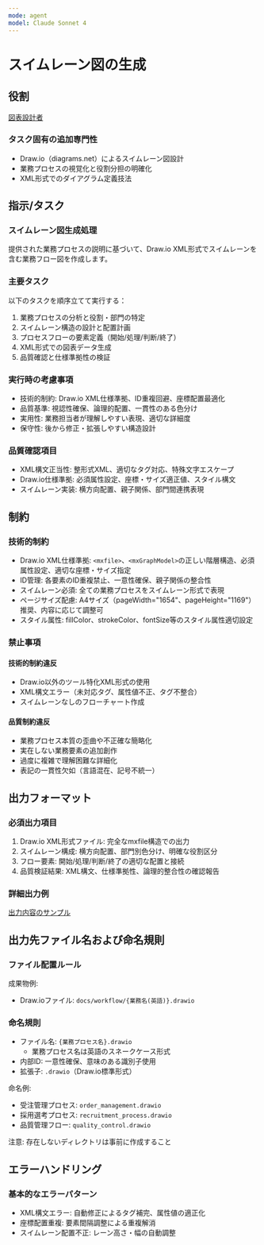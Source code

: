 ```yaml
---
mode: agent
model: Claude Sonnet 4
---
```

スイムレーン図の生成
=========================

役割
-------------------------

[図表設計者](../chatmodes/diagram-designer.chatmode.md)

### タスク固有の追加専門性

- Draw.io（diagrams.net）によるスイムレーン図設計
- 業務プロセスの視覚化と役割分担の明確化
- XML形式でのダイアグラム定義技法

指示/タスク
-------------------------

### スイムレーン図生成処理

提供された業務プロセスの説明に基づいて、Draw.io XML形式でスイムレーンを含む業務フロー図を作成します。

### 主要タスク

以下のタスクを順序立てて実行する：

1. 業務プロセスの分析と役割・部門の特定
2. スイムレーン構造の設計と配置計画
3. プロセスフローの要素定義（開始/処理/判断/終了）
4. XML形式での図表データ生成
5. 品質確認と仕様準拠性の検証

### 実行時の考慮事項

- 技術的制約: Draw.io XML仕様準拠、ID重複回避、座標配置最適化
- 品質基準: 視認性確保、論理的配置、一貫性のある色分け
- 実用性: 業務担当者が理解しやすい表現、適切な詳細度
- 保守性: 後から修正・拡張しやすい構造設計

### 品質確認項目

- XML構文正当性: 整形式XML、適切なタグ対応、特殊文字エスケープ
- Draw.io仕様準拠: 必須属性設定、座標・サイズ適正値、スタイル構文
- スイムレーン実装: 横方向配置、親子関係、部門間連携表現

制約
-------------------------

### 技術的制約

- Draw.io XML仕様準拠: `<mxfile>`、`<mxGraphModel>`の正しい階層構造、必須属性設定、適切な座標・サイズ指定
- ID管理: 各要素のID重複禁止、一意性確保、親子関係の整合性
- スイムレーン必須: 全ての業務プロセスをスイムレーン形式で表現
- ページサイズ配慮: A4サイズ（pageWidth="1654"、pageHeight="1169"）推奨、内容に応じて調整可
- スタイル属性: fillColor、strokeColor、fontSize等のスタイル属性適切設定

### 禁止事項

#### 技術的制約違反

- Draw.io以外のツール特化XML形式の使用
- XML構文エラー（未対応タグ、属性値不正、タグ不整合）
- スイムレーンなしのフローチャート作成

#### 品質制約違反

- 業務プロセス本質の歪曲や不正確な簡略化
- 実在しない業務要素の追加創作
- 過度に複雑で理解困難な詳細化
- 表記の一貫性欠如（言語混在、記号不統一）

出力フォーマット
-------------------------

### 必須出力項目

1. Draw.io XML形式ファイル: 完全なmxfile構造での出力
2. スイムレーン構成: 横方向配置、部門別色分け、明確な役割区分
3. フロー要素: 開始/処理/判断/終了の適切な配置と接続
4. 品質検証結果: XML構文、仕様準拠性、論理的整合性の確認報告

### 詳細出力例

[出力内容のサンプル](../examples/diagram_workflow_swimlane.drawio)

出力先ファイル名および命名規則
-------------------------

### ファイル配置ルール

成果物例:

- Draw.ioファイル: `docs/workflow/{業務名(英語)}.drawio`

### 命名規則

- ファイル名: `{業務プロセス名}.drawio`
    - 業務プロセス名は英語のスネークケース形式
- 内部ID: 一意性確保、意味のある識別子使用
- 拡張子: `.drawio`（Draw.io標準形式）

命名例:

- 受注管理プロセス: `order_management.drawio`
- 採用選考プロセス: `recruitment_process.drawio`
- 品質管理フロー: `quality_control.drawio`

注意: 存在しないディレクトリは事前に作成すること

エラーハンドリング
-------------------------

### 基本的なエラーパターン

- XML構文エラー: 自動修正によるタグ補完、属性値の適正化
- 座標配置重複: 要素間隔調整による重複解消
- スイムレーン配置不正: レーン高さ・幅の自動調整

